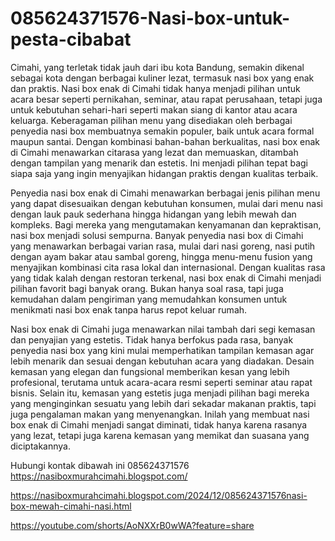 # 085624371576-Nasi-box-untuk-pesta-cibabat
Cimahi, yang terletak tidak jauh dari ibu kota Bandung, semakin dikenal sebagai kota dengan berbagai kuliner lezat, termasuk nasi box yang enak dan praktis. Nasi box enak di Cimahi tidak hanya menjadi pilihan untuk acara besar seperti pernikahan, seminar, atau rapat perusahaan, tetapi juga untuk kebutuhan sehari-hari seperti makan siang di kantor atau acara keluarga. Keberagaman pilihan menu yang disediakan oleh berbagai penyedia nasi box membuatnya semakin populer, baik untuk acara formal maupun santai. Dengan kombinasi bahan-bahan berkualitas, nasi box enak di Cimahi menawarkan citarasa yang lezat dan memuaskan, ditambah dengan tampilan yang menarik dan estetis. Ini menjadi pilihan tepat bagi siapa saja yang ingin menyajikan hidangan praktis dengan kualitas terbaik.

Penyedia nasi box enak di Cimahi menawarkan berbagai jenis pilihan menu yang dapat disesuaikan dengan kebutuhan konsumen, mulai dari menu nasi dengan lauk pauk sederhana hingga hidangan yang lebih mewah dan kompleks. Bagi mereka yang mengutamakan kenyamanan dan kepraktisan, nasi box menjadi solusi sempurna. Banyak penyedia nasi box di Cimahi yang menawarkan berbagai varian rasa, mulai dari nasi goreng, nasi putih dengan ayam bakar atau sambal goreng, hingga menu-menu fusion yang menyajikan kombinasi cita rasa lokal dan internasional. Dengan kualitas rasa yang tidak kalah dengan restoran terkenal, nasi box enak di Cimahi menjadi pilihan favorit bagi banyak orang. Bukan hanya soal rasa, tapi juga kemudahan dalam pengiriman yang memudahkan konsumen untuk menikmati nasi box enak tanpa harus repot keluar rumah.

Nasi box enak di Cimahi juga menawarkan nilai tambah dari segi kemasan dan penyajian yang estetis. Tidak hanya berfokus pada rasa, banyak penyedia nasi box yang kini mulai memperhatikan tampilan kemasan agar lebih menarik dan sesuai dengan kebutuhan acara yang diadakan. Desain kemasan yang elegan dan fungsional memberikan kesan yang lebih profesional, terutama untuk acara-acara resmi seperti seminar atau rapat bisnis. Selain itu, kemasan yang estetis juga menjadi pilihan bagi mereka yang menginginkan sesuatu yang lebih dari sekadar makanan praktis, tapi juga pengalaman makan yang menyenangkan. Inilah yang membuat nasi box enak di Cimahi menjadi sangat diminati, tidak hanya karena rasanya yang lezat, tetapi juga karena kemasan yang memikat dan suasana yang diciptakannya.

Hubungi kontak dibawah ini
085624371576
https://nasiboxmurahcimahi.blogspot.com/

https://nasiboxmurahcimahi.blogspot.com/2024/12/085624371576nasi-box-mewah-cimahi-nasi.html

https://youtube.com/shorts/AoNXXrB0wWA?feature=share

